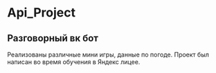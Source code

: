 # Api_Project

Разговорный вк бот
------------------

Реализованы различные мини игры, данные по погоде. Проект был написан во время обучения в Яндекс лицее.
